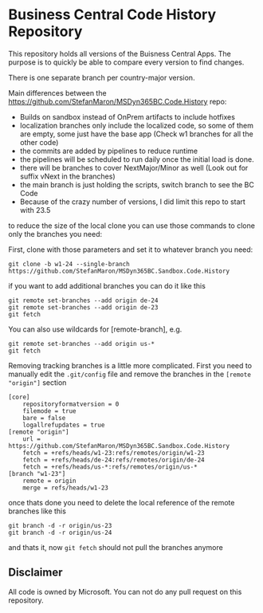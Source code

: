 # Business Central Code History Repository

This repository holds all versions of the Buisness Central Apps. The purpose is to quickly be able to compare every version to find changes.

There is one separate branch per country-major version.

Main differences between the https://github.com/StefanMaron/MSDyn365BC.Code.History repo:
- Builds on sandbox instead of OnPrem artifacts to include hotfixes
- localization branches only include the localized code, so some of them are empty, some just have the base app (Check w1 branches for all the other code)
- the commits are added by pipelines to reduce runtime
- the pipelines will be scheduled to run daily once the initial load is done.
- there will be branches to cover NextMajor/Minor as well (Look out for suffix vNext in the branches)
- the main branch is just holding the scripts, switch branch to see the BC Code
- Because of the crazy number of versions, I did limit this repo to start with 23.5

to reduce the size of the local clone you can use those commands to clone only the branches you need:

First, clone with those parameters and set it to whatever branch you need:
```
git clone -b w1-24 --single-branch https://github.com/StefanMaron/MSDyn365BC.Sandbox.Code.History
```
if you want to add additional branches you can do it like this
```
git remote set-branches --add origin de-24
git remote set-branches --add origin de-23
git fetch
```
You can also use wildcards for [remote-branch], e.g.
```
git remote set-branches --add origin us-*
git fetch
```

Removing tracking branches is a little more complicated.
First you need to manually edit the `.git/config` file and remove the branches in the `[remote "origin"]` section
```
[core]
	repositoryformatversion = 0
	filemode = true
	bare = false
	logallrefupdates = true
[remote "origin"]
	url = https://github.com/StefanMaron/MSDyn365BC.Sandbox.Code.History
	fetch = +refs/heads/w1-23:refs/remotes/origin/w1-23
	fetch = +refs/heads/de-24:refs/remotes/origin/de-24
	fetch = +refs/heads/us-*:refs/remotes/origin/us-*
[branch "w1-23"]
	remote = origin
	merge = refs/heads/w1-23
```
once thats done you need to delete the local reference of the remote branches like this
```
git branch -d -r origin/us-23
git branch -d -r origin/us-24
```
and thats it, now `git fetch` should not pull the branches anymore

## Disclaimer

All code is owned by Microsoft. You can not do any pull request on this repository.
